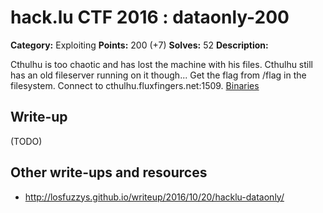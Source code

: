 # hack.lu CTF 2016 : dataonly-200

**Category:** Exploiting
**Points:** 200 (+7)
**Solves:** 52
**Description:**

Cthulhu is too chaotic and has lost the machine with his files. Cthulhu still has an old fileserver running on it though... Get the flag from /flag in the filesystem.
Connect to cthulhu.fluxfingers.net:1509.
[Binaries](dataonly.tar)

## Write-up

(TODO)

## Other write-ups and resources

* http://losfuzzys.github.io/writeup/2016/10/20/hacklu-dataonly/
